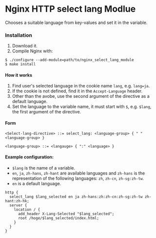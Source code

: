 # Nginx HTTP select lang Modlue
Chooses a suitable language from key-values and set it in the variable.

### Installation
1. Download it.
1. Compile Nginx with:
```
$ ./configure --add-module=path/to/nginx_select_lang_module
$ make install
```

#### How it works
1. Find user's selected language in the cookie name `lang`, e.g. `lang=ja`.
1. If the cookie is not defined, find it in the `Accept-Language` header.
1. Other than the avobe, use the second argument of the directive as a default language.
1. Set the language to the variable name, it must start with `$`, e.g. `$lang`, the first argument of the directive.

#### Form
```
<Select-lang-directive> ::= select_lang: <language-group> { " " <language-group> }

<language-group> ::= <langauge> { ":" <language> }
```

#### Example configuration:

* `$lang` is the name of a variable.
* `en`, `ja`, `zh-hans`, `zh-hant` are available languages and `zh-hans` is the representation of the following languages: `zh`, `zh-cn`, `zh-sg:zh-tw`.
* `en` is a default language.

```
http {
  select_lang $lang_selected en ja zh-hans:zh:zh-cn:zh-sg:zh-tw zh-hant:zh-hk;
  server {
    location / {
      add_header X-Lang-Selected "$lang_selected";
      root /hoge/$lang_selected/index.html;
    }
  }
}
```
